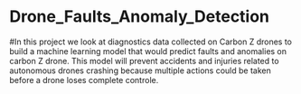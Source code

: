 # Drone_Faults_Anomaly_Detection


#In this project we look at diagnostics data collected on Carbon Z drones to build a machine learning model that would predict faults and anomalies on carbon Z drone.
This model will prevent accidents and injuries related to autonomous drones crashing because multiple actions 
could be taken before a drone loses complete controle.
